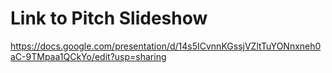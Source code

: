 # Link to Pitch Slideshow

https://docs.google.com/presentation/d/14s5ICvnnKGssjVZltTuYONnxneh0aC-9TMpaa1QCkYo/edit?usp=sharing
